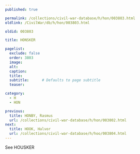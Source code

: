 ```yaml
---
published: true

permalink: /collections/civil-war-database/h/hon/003803.html
oldlink: /CivilWar/db/h/hon/003803.html

oldid: 003803

title: HONSKER

pagelist:
  exclude: false
  order: 3803
  image: 
  alt:
  caption:
  title:
  subtitle:      # Defaults to page subtitle
  teaser:

category: 
  - H 
  - HON

previous:
  title: HONBY, Rasmus
  url: /collections/civil-war-database/h/hon/003802.html  
next:
  title: HOOK, Halvor
  url: /collections/civil-war-database/h/hoo/003804.html   
---
```

See HOUSKER